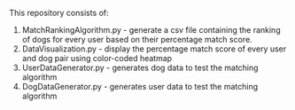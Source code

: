 This repository consists of:
1. MatchRankingAlgorithm.py - generate a csv file containing the ranking of dogs for every user based on their percentage match score.
2. DataVisualization.py - display the percentage match score of every user and dog pair using color-coded heatmap 
3. UserDataGenerator.py - generates dog data to test the matching algorithm
4. DogDataGenerator.py - generates user data to test the matching algorithm

